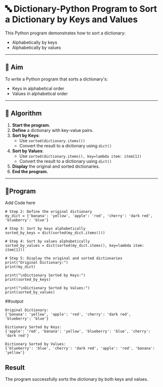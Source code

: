 # 🔤 Dictionary-Python Program to Sort a Dictionary by Keys and Values

This Python program demonstrates how to sort a dictionary:
- Alphabetically by keys
- Alphabetically by values

---

## 🎯 Aim

To write a Python program that sorts a dictionary's:
- Keys in alphabetical order
- Values in alphabetical order

---

## 🧠 Algorithm

1. **Start the program.**
2. **Define** a dictionary with key-value pairs.
3. **Sort by Keys**:
   - Use `sorted(dictionary.items())`
   - Convert the result to a dictionary using `dict()`
4. **Sort by Values**:
   - Use `sorted(dictionary.items(), key=lambda item: item[1])`
   - Convert the result to a dictionary using `dict()`
5. **Display** the original and sorted dictionaries.
6. **End the program.**

---

## 🧪Program
Add Code here
```
# Step 2: Define the original dictionary
my_dict = {'banana': 'yellow', 'apple': 'red', 'cherry': 'dark red', 'blueberry': 'blue'}

# Step 3: Sort by keys alphabetically
sorted_by_keys = dict(sorted(my_dict.items()))

# Step 4: Sort by values alphabetically
sorted_by_values = dict(sorted(my_dict.items(), key=lambda item: item[1]))

# Step 5: Display the original and sorted dictionaries
print("Original Dictionary:")
print(my_dict)

print("\nDictionary Sorted by Keys:")
print(sorted_by_keys)

print("\nDictionary Sorted by Values:")
print(sorted_by_values)
```
##output
```
Original Dictionary:
{'banana': 'yellow', 'apple': 'red', 'cherry': 'dark red', 'blueberry': 'blue'}

Dictionary Sorted by Keys:
{'apple': 'red', 'banana': 'yellow', 'blueberry': 'blue', 'cherry': 'dark red'}

Dictionary Sorted by Values:
{'blueberry': 'blue', 'cherry': 'dark red', 'apple': 'red', 'banana': 'yellow'}
```

## Result
The program successfully sorts the dictionary by both keys and values.
